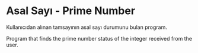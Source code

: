 # Asal Sayı - Prime Number

Kullanıcıdan alınan tamsayının asal sayı durumunu bulan program.

Program that finds the prime number status of the integer received from the user.
